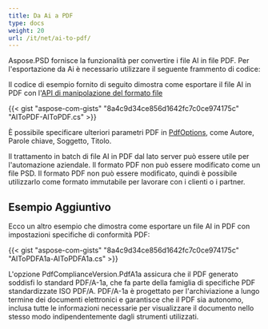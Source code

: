 ```yaml
---
title: Da Ai a PDF
type: docs
weight: 20
url: /it/net/ai-to-pdf/
---
```


Aspose.PSD fornisce la funzionalità per convertire i file AI in file PDF. Per l'esportazione da Ai è necessario utilizzare il seguente frammento di codice:

Il codice di esempio fornito di seguito dimostra come esportare il file AI in PDF con l'[API di manipolazione del formato file](/it/psd/net/manipolare-differenti-formati-file-immagine/)

{{< gist "aspose-com-gists" "8a4c9d34ce856d1642fc7c0ce974175c" "AIToPDF-AIToPDF.cs" >}}

È possibile specificare ulteriori parametri PDF in [PdfOptions](https://reference.aspose.com/psd/net/aspose.psd.imageoptions/pdfoptions), come Autore, Parole chiave, Soggetto, Titolo.

Il trattamento in batch di file AI in PDF dal lato server può essere utile per l'automazione aziendale. Il formato PDF non può essere modificato come un file PSD. Il formato PDF non può essere modificato, quindi è possibile utilizzarlo come formato immutabile per lavorare con i clienti o i partner.

## Esempio Aggiuntivo

Ecco un altro esempio che dimostra come esportare un file AI in PDF con impostazioni specifiche di conformità PDF:

{{< gist "aspose-com-gists" "8a4c9d34ce856d1642fc7c0ce974175c" "AIToPDFA1a-AIToPDFA1a.cs" >}}

L'opzione PdfComplianceVersion.PdfA1a assicura che il PDF generato soddisfi lo standard PDF/A-1a, che fa parte della famiglia di specifiche PDF standardizzate ISO PDF/A. PDF/A-1a è progettato per l'archiviazione a lungo termine dei documenti elettronici e garantisce che il PDF sia autonomo, inclusa tutte le informazioni necessarie per visualizzare il documento nello stesso modo indipendentemente dagli strumenti utilizzati.
